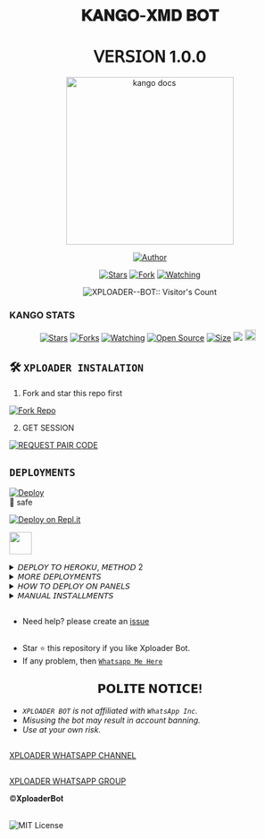 <h1 align="center"> 𝐊𝐀𝐍𝐆𝐎-𝐗𝐌𝐃 𝐁𝐎𝐓 </h1>
<h1 align="center"> 𝖵𝖤𝖱𝖲𝖨𝖮𝖭 1.0.0 </h1>

<p align="center">
  <a href="https://github.com/OfficialKango/KANGO-XMD/">
    <img alt="kango docs" height="300" src="https://i.imgur.com/GVW7aoD.jpeg">
  </a>
</p>
    
   
  
</a>
</p>
<p align="center">
<a href="https://t.me/official_kango2"><img title="Author" src="https://img.shields.io/badge/KANGO-XMD BOT-skyblue?style=for-the-badge&logo=telegram"></a>
<p/>
<p align="center">
<a href="https://github.com/OfficialKango/KANGO-XMD/stargaze tors"><img title="Stars" src="https://img.shields.io/github/stars/Kango/KANGOXMD-BOT?&style=social"></a>
<a href="https://github.com/OfficialKango/KANGO-XMD/network/members"><img title="Fork" src="https://img.shields.io/github/forks/HECTOR/KANGO BOT?style=social"></a>
<a href="https://github.com/OfficialKango/KANGO-XMD/watchers"><img title="Watching" src="https://img.shields.io/github/watchers/HECTOR/KANGO-BOT?label=Watching&style=social"></a>
</p>
<p align="center"><img src="https://profile-counter.glitch.me/{KANGO-XMD}/count.svg" alt="XPLOADER--BOT:: Visitor's Count" /></p>


<h3>KANGO STATS</h3>

<p align="center">
<a href="https://github.com/Dark-Xploit/XPLOADER--BOT/stargazers/"><img title="Stars" src="https://img.shields.io/github/stars/Dark-Xploit/XPLOADER--BOT?color=orange&style=flat-square"></a>
<a href="https://github.com/Dark-Xploit/XPLOADER--BOT/network/members"><img title="Forks" src="https://img.shields.io/github/forks/Dark-Xploit/XPLOADER--BOT?color=orange&style=flat-square"></a>
<a href="https://github.com/Dark-Xploit/XPLOADER--BOT/watchers"><img title="Watching" src="https://img.shields.io/github/watchers/Dark-Xploit/XPLOADER--BOT?label=Watchers&color=orange&style=flat-square"></a>
<a href="https://github.com/Dark-Xploit/XPLOADER--BOT"><img title="Open Source" src="https://img.shields.io/badge/Author-Tylor-orange?v=103"></a>
<a href="https://github.com/Dark-Xploit/XPLOADER--BOT/"><img title="Size" src="https://img.shields.io/github/repo-size/Dark-Xploit/XPLOADER--BOT?style=flat-square&color=orange"></a>
<a href="https://hits.seeyoufarm.com"><img src="https://hits.seeyoufarm.com/api/count/incr/badge.svg?url=https%3A%2F%2Fgithub.com%2FDark-Xploit%2FXPLOADER--BOT&count_bg=%23FFA500&title_bg=%23555555&icon=probot.svg&icon_color=%23FFA500&title=hits&edge_flat=false"/></a>
<a href="https://github.com/Dark-Xploit/XPLOADER--BOT/graphs/commit-activity"><img height="20" src="https://img.shields.io/badge/Maintained%3F-Yes-orange.svg"></a>&nbsp;&nbsp;
</p>
<p align='center'>
</p>

  
## 🛠️ `XPLOADER INSTALATION`
1. Fork and star this repo first
    <br>
    <p align="center">
<a href='https://github.com/Dark-Xploit/XPLOADER--BOT/fork' target="_blank"><img alt='Fork Repo' src='https://img.shields.io/badge/Fork Repo-100000?style=for-the-badge&logo=scan&logoColor=white&labelColor=orange&color=darkgreen'/></a>

2. GET SESSION
    <br>
    <p align="center">
<a href='https://xploaderbots.vercel.app/' target="_blank"><img alt='REQUEST PAIR CODE' src='https://img.shields.io/badge/Pair_code-100000?style=for-the-badge&logo=scan&logoColor=white&labelColor=darkorange&color=darkorange'/></a>


## `DEPLOYMENTS`
  
[![Deploy](https://www.herokucdn.com/deploy/button.svg)](https://xploaderbots.vercel.app/deploy)  
💯 safe
    

[![Deploy on Repl.it](https://repl.it/badge/github/quiec/whatsAlfa)](https://repl.it/github/Dark-Xploit/XPLOADER--BOT)


<p align="left">
    <a href="https://app.koyeb.com/apps/deploy?type=git&repository=github.com%2FDark-Xploit%2FXPLOADER--BOT&branch=main&name=XPLOADER--BOT&builder=dockerfile&env[DATABASE_URL]=&env[SESSION_ID]=Enter+your+session+id+here&env[AUTO_STATUS_SEEN]=true&env=[AUTO_REACT_STATUS]=true&env[OWNER_NUMBER]=Enter+your+number&env[OWNER_NAME]=Enter+your+name&env[TIMEZONE]=Africa/Nairobi">
        <img src="https://www.koyeb.com/static/images/deploy/button.svg" height="40"/>
    </a>
</p>



<details>
<summary>𝘋𝘌𝘗𝘓𝘖𝘠 𝘛𝘖 𝘏𝘌𝘙𝘖𝘒𝘜, 𝘔𝘌𝘛𝘏𝘖𝘋 2</summary>
 
* `Fork` Xploader Repository or `sync` if you had forked.
* `Link` to your WhatsApp using Server 1, 2 or 3
* Incase you use Server 3, paste the session id on settings.js @SESSION_ID
* If you used Server 2, upload the `creds.json` received in the `session` folder.
* Alternatively; you can open the `creds.json` using `Mt manager` or `treb edit` and copy everything and paste at `creds.json` on the `session` folder.
* Go to `src>data>role>owner.json` and enter your number.
* Edit your details at `settings.js` (Optional).
* Create an `heroku` account if you don't have.
* Then choose create new app
* Enter your app name and Create.
* Connect with your GitHub account.
* Search XPLOADER--BOT, and connect.
* Press deploy and wait for a few minutes.
* Enjoy.
</details>

<details>
<summary>𝘔𝘖𝘙𝘌 𝘋𝘌𝘗𝘓𝘖𝘠𝘔𝘌𝘕𝘛𝘚</summary>
 
<p align="center">
  <a href="https://dashboard.render.com/select-repo?type=web"><img src="https://img.shields.io/badge/render-333333?style=for-the-badge&logo=render&logoColor=FFFFFF"></a>
  <p align="center">
  <a href="https://account.solarhosting.cc/register?ref=6JR38R0T"><img src="https://img.shields.io/badge/solar hosting-000000?style=for-the-badge&logo=solar hosting&logoColor=FFA500"></a>
 <p align="center">
  <a href="https://bot-hosting.net/?aff=1230335382248488971"><img src="https://img.shields.io/badge/bot hosting-000000?style=for-the-badge&logo=bot hosting &logoColor=FFA500"></a>
</details>


<details>
<summary>𝘏𝘖𝘞 𝘛𝘖 𝘋𝘌𝘗𝘓𝘖𝘠 𝘖𝘕 𝘗𝘈𝘕𝘌𝘓𝘚</summary>
 
1. `Fork` the Repository.
2. If already forked then `sync` fork repository.
3. Click on the green `Code` button and click `download as zip`.
4. `Upload` the script zip file to your `panel`.
5. `Unarchieve` the uploaded zip file.
6. Open the `unarchieved folder` and `move` all files to container by typing (`../`)
7. Now go to `console` and `start` bot.
8. Wait for `5-10 mins` to enter your number.
9. Enter your number when requested to get the pair code.
10. Enter pair code in link devices in whatsapp.
11. Deployment successful.
</details>
 

<details>
<summary>𝘔𝘈𝘕𝘜𝘈𝘓 𝘐𝘕𝘚𝘛𝘈𝘓𝘓𝘔𝘌𝘕𝘛𝘚</summary>
  
## `REQUIREMENTS`
* [Node.js](https://nodejs.org/en/)
* [Git](https://git-scm.com/downloads)
* [FFmpeg](https://github.com/BtbN/FFmpeg-Builds/releases/download/autobuild-2020-12-08-13-03/ffmpeg-n4.3.1-26-gca55240b8c-win64-gpl-4.3.zip)
* [Libwebp](https://developers.google.com/speed/webp/download)
* Any text editor
  
## `CLONE REPO & INSTALLATION DEPENDENCIES`
```bash
git clone https://github.com/<your gitHub Username>/XPLOADER--BOT.git
cd XPLOADER--BOT
npm start
```

## `FOR SSH/UBUNTU/LINUX`
```bash
sudo apt-get update
sudo apt-get upgrade -y
sudo apt-get install -y bash
sudo apt-get install -y libwebp
sudo apt-get install -y git
sudo apt-get install -y nodejs
sudo apt-get install -y ffmpeg
sudo apt-get install -y wget
sudo apt-get install -y imagemagick
git clone https://github.com/<your-gitHub-Username>/XPLOADER--BOT
cd XPLOADER--BOT
npm install
npm start
```

## `FOR TERMUX`
```bash
apt update -y && apt upgrade -y && pkg update -y && pkg upgrade -y && pkg install bash -y && pkg install libwebp -y && pkg install git -y && pkg install nodejs -y && pkg install ffmpeg -y && pkg install wget -y && pkg install imagemagick -y && pkg install yarn && termux-setup-storage
cd /sdcard
cd bot folder name
yarn install
npm start
```

## `FOR 24/7 ACTIVATION PM2 (TERMUX)`
```bash
npm i -g pm2 && pm2 start index.js && pm2 save && pm2 logs
```

## `FOR 24/7 ACTIVATION RE-EXECUTION PM2 (TERMUX)`
```bash
npm i -g pm2 && pm2 start index.js -f && pm2 save && pm2 logs
```
</details>


</p>

##
* Need help? please create an <a href="https://github.com/Dark-Xploit/XPLOADER--BOT/issues">issue</a></p>

##
- Star ⭐ this repository if you like Xploader Bot.
- If any problem, then [`Whatsapp Me Here`](https://wa.me/254754783972)

##
<h2 align="center">  𝗣𝗢𝗟𝗜𝗧𝗘 𝗡𝗢𝗧𝗜𝗖𝗘!
</h2>

- *`XPLOADER BOT` is not affiliated with `WhatsApp Inc`.*
- *Misusing the bot may result in account banning.*
- *Use at your own risk.*

##
 [ XPLOADER WHATSAPP CHANNEL ](https://whatsapp.com/channel/0029VaaxfYH2ER6oOMkqFS3W)
 
## 
 [XPLOADER WHATSAPP GROUP ](https://chat.whatsapp.com/B6Hk3829WHYChdpqnuz7bL)

 
©𝐗𝐩𝐥𝐨𝐚𝐝𝐞𝐫𝐁𝐨𝐭
##
![MIT License](https://img.shields.io/badge/License-yellow.svg)
